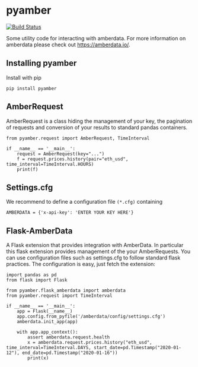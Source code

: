 # pyamber
[![Build Status](https://travis-ci.org/tschm/amberdata.svg?branch=master)](https://travis-ci.org/tschm/amberdata)


Some utility code for interacting with amberdata. For more information on amberdata please check out
https://amberdata.io/.

## Installing pyamber
Install with pip
```
pip install pyamber
```

## AmberRequest
AmberRequest is a class hiding the management of your key, the pagination of requests and conversion of your results to standard pandas containers.

```
from pyamber.request import AmberRequest, TimeInterval

if __name__ == '__main__':
    request = AmberRequest(key="...")
    f = request.prices.history(pair="eth_usd", time_interval=TimeInterval.HOURS)
    print(f)

```

## Settings.cfg
We recommend to define a configuration file `(*.cfg)` containing
```
AMBERDATA = {'x-api-key': 'ENTER YOUR KEY HERE'}
```

## Flask-AmberData
A Flask extension that provides integration with AmberData. In particular this flask extension provides
management of the your AmberRequests. You can use configuration files such as settings.cfg to follow standard flask practices.
The configuration is easy, just fetch the extension:
```
import pandas as pd
from flask import Flask

from pyamber.flask_amberdata import amberdata
from pyamber.request import TimeInterval

if __name__ == '__main__':
    app = Flask(__name__)
    app.config.from_pyfile('/amberdata/config/settings.cfg')
    amberdata.init_app(app)

    with app.app_context():
        assert amberdata.request.health
        x = amberdata.request.prices.history("eth_usd", time_interval=TimeInterval.DAYS, start_date=pd.Timestamp("2020-01-12"), end_date=pd.Timestamp("2020-01-16"))
        print(x)
```




